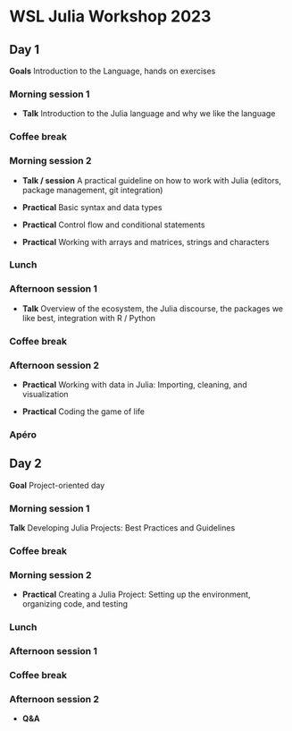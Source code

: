 # WSL Julia Workshop 2023

## Day 1
**Goals** Introduction to the Language, hands on exercises 

### Morning session 1
- **Talk** Introduction to the Julia language and why we like the language

### Coffee break

### Morning session 2

- **Talk / session** A practical guideline on how to work with Julia (editors, package management, git integration) 

- **Practical** Basic syntax and data types
- **Practical** Control flow and conditional statements
- **Practical** Working with arrays and matrices, strings and characters

### Lunch

### Afternoon session 1
- **Talk** Overview of the ecosystem, the Julia discourse, the packages we like best, integration with R / Python


### Coffee break

### Afternoon session 2
- **Practical** Working with data in Julia: Importing, cleaning, and visualization

- **Practical** Coding the game of life

### Apéro

## Day 2
**Goal** Project-oriented day

### Morning session 1
**Talk** Developing Julia Projects: Best Practices and Guidelines

### Coffee break

### Morning session 2
- **Practical** Creating a Julia Project: Setting up the environment, organizing code, and testing


### Lunch

### Afternoon session 1

### Coffee break

### Afternoon session 2
- **Q&A**